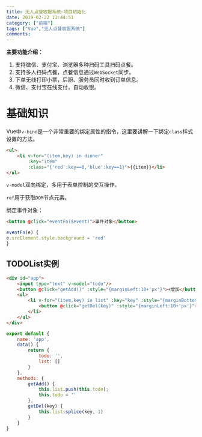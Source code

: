 ```yaml
---
title: 无人点餐收银系统-项目初始化
date: 2019-02-22 13:44:51
category: ["前端"]
tags: ["Vue","无人点餐收银系统"]
comments:
---
```


**主要功能介绍：**

1. 支持微信、支付宝、浏览器多种扫码工具扫码点餐。
2. 支持多人扫码点餐，点餐信息通过`WebSocket`同步。
3. 下单无线打印小票，后厨、服务员同时收到订单信息。
4. 微信、支付宝在线支付，自动收银。

<!--more-->

# 基础知识 #

Vue中`v-bind`是一个非常重要的绑定属性的指令，这里要讲解一下绑定`class`样式设置的方法。

```html
<ul>
    <li v-for="(item,key) in dinner"
        :key="item"
        :class="{'red':key==0,'blue':key==1}">{{item}}</li>
</ul>
```

`v-model`双向绑定，多用于表单控制的交互操作。

`ref`用于获取`DOM`节点元素。

绑定事件对象：

```html
<button @click="eventFn($event)">事件对象</button>
```

```javascript
eventFn(e) {
e.srcElement.style.background = 'red'
}
```

## TODOList实例 ##

```html
<div id="app">
    <input type="text" v-model="todo"/>
    <button @click="getAdd()" :style="{marginLeft:10+'px'}">+增加</button>
    <ul>
        <li v-for="(item,key) in list" :key="key" :style="{marginBottom:10+'px'}">{{item}}
            <button @click="getDel(key)" :style="{marginLeft:10+'px'}">-删除</button>
        </li>
    </ul>
</div>
```

```javascript
export default {
    name: 'app',
    data() {
        return {
            todo: '',
            list: []
        }
    },
    methods: {
        getAdd() {
            this.list.push(this.todo);
            this.todo = ''
        },
        getDel(key) {
            this.list.splice(key, 1)
        }
    }
}
```

